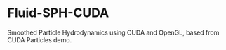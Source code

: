 # Fluid-SPH-CUDA
Smoothed Particle Hydrodynamics using CUDA and OpenGL, based from CUDA Particles demo.
